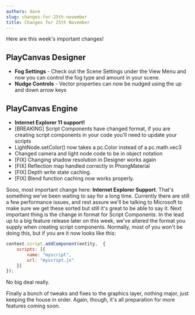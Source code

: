 ```yaml
---
authors: dave
slug: changes-for-25th-november
title: Changes for 25th November
---
```


Here are this week's important changes!

<!-- truncate -->

## PlayCanvas Designer

- **Fog Settings** - Check out the Scene Settings under the View Menu and now you can control the fog type and amount in your scene.
- **Nudge Controls** - Vector properties can now be nudged using the up and down arrow keys

## PlayCanvas Engine

- **Internet Explorer 11 support!**
- [BREAKING] Script Components have changed format, if you are creating script components in your code you'll need to update your scripts
- LightNode.setColor() now takes a pc.Color instead of a pc.math.vec3
- Changed camera and light node code to be in object notation
- [FIX] Changing shadow resolution in Designer works again
- [FIX] Reflection map handled correctly in PhongMaterial
- [FIX] Depth write state caching.
- [FIX] Blend function caching now works properly.

Sooo, most important change here: **Internet Explorer Support**. That's something we've been waiting to say for a long time. Currently there are still a few performance issues, and rest assure we'll be talking to Microsoft to make sure we get these sorted but still it's great to be able to say it. Next important thing is the change in format for Script Components. In the lead up to a big feature release later on this week, we've altered the format you supply when creating script components. Normally, most of you won't be doing this, but if you are it now looks like this:

```javascript
context.script.addComponent(entity,  {
    scripts: [{
        name: "myscript",
        url: "myscript.js"
    }]
});
```

No big deal really.

Finally a bunch of tweaks and fixes to the graphics layer, nothing major, just keeping the house in order. Again, though, it's all preparation for more features coming soon.
